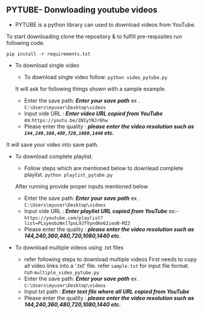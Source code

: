 ## PYTUBE- Donwloading youtube videos

* PYTUBE is a python library  can used to download videos from YouTube.

To start downloading clone the repository & to fulfill pre-requisites run following code.

```pip install -r requirements.txt```

-  To download single video
    * To download single video  follow:
    ```python video_pytube.py```

    It will ask for following things shown with a sample example.
    * Enter the save path:  ***Enter your save path***  ex . ```C:\Users\myuser\Desktop\videos```
    * Input vide URL : ***Enter video URL copied from YouTube***  ex.```https://youtu.be/2NIytNJr6hw```
    * Please enter the quality : ***please enter the video resolution such as ```144,240,360,480,720,1080,1440``` etc.***

  It will save your  video into save path.

  - To download complete playlist.
    * Follow steps which are mentioned below to downlead complete playlist.
    ```python playlist_pytube.py```
    
    After running  provide proper inputs mentioned below
    * Enter the save path:  ***Enter your save path***   ex . ```C:\Users\myuser\Desktop\videos```
    * Input vide URL : ***Enter playlist URL copied from YouTube***  ex:- ```https://youtube.com/playlist?list=PLsyeobzWxl7poL9JTVyndKe62ieoN-MZ3```
    * Please enter the quality : ***please enter the video resolution such as 144,240,360,480,720,1080,1440 etc.***

  - To download multiple videos using .txt files
    * refer following steps to download multiple videos
    First needs to copy all video links into a '.txt' file. refer ```sample.txt``` for input file format.
    run ```multiple_video_pytube.py```
    * Enter the save path:  ***Enter your save path***   ex . ```C:\Users\myuser\Desktop\videos```
    * Input txt path : ***Enter text file where all URL copied from YouTube***  
    * Please enter the quality : ***please enter the video resolution such as 144,240,360,480,720,1080,1440 etc.***
